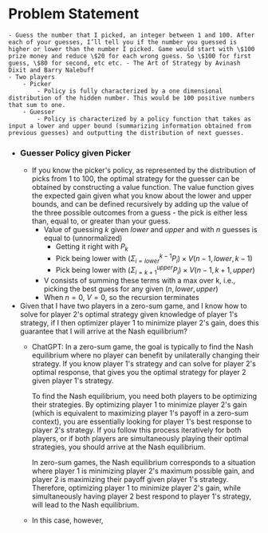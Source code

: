 # Problem Statement
	- Guess the number that I picked, an integer between 1 and 100. After each of your guesses, I’ll tell you if the number you guessed is higher or lower than the number I picked. Game would start with \$100 prize money and reduce \$20 for each wrong guess. So \$100 for first guess, \$80 for second, etc etc. - The Art of Strategy by Avinash Dixit and Barry Nalebuff
	- Two players
		- Picker
			- Policy is fully characterized by a one dimensional distribution of the hidden number. This would be 100 positive numbers that sum to one.
		- Guesser
			- Policy is characterized by a policy function that takes as input a lower and upper bound (summarizing information obtained from previous guesses) and outputting the distribution of next guesses.
- ### Guesser Policy given Picker
	- If you know the picker's policy, as represented by the distribution of picks from 1 to 100, the optimal strategy for the guesser can be obtained by constructing a value function. The value function gives the expected gain given what you know about the lower and upper bounds, and can be defined recursively by adding up the value of the three possible outcomes from a guess - the pick is either less than, equal to, or greater than your guess.
		- Value of guessing $k$ given $lower$ and $upper$ and with $n$ guesses is equal to (unnormalized)
			- Getting it right with $P_k$
			- Pick being lower with $(\Sigma_{i=lower}^{k-1} P_i )\times V(n - 1, lower, k-1)$
			- Pick being lower with $(\Sigma_{i=k+1}^{upper} P_i) \times V(n - 1, k + 1, upper)$
		- V consists of summing these terms with a max over k, i.e., picking the best guess for any given $(n, lower, upper)$
		- When $n = 0$, $V = 0$, so the recursion terminates
- Given that I have two players in a zero-sum game, and I know how to solve for player 2's optimal strategy given knowledge of player 1's strategy, if I then optimizer player 1 to minimize player 2's gain, does this guarantee that I will arrive at the Nash equilibrium?
	- ChatGPT: In a zero-sum game, the goal is typically to find the Nash equilibrium where no player can benefit by unilaterally changing their strategy. If you know player 1's strategy and can solve for player 2's optimal response, that gives you the optimal strategy for player 2 given player 1's strategy. 
	  
	  To find the Nash equilibrium, you need both players to be optimizing their strategies. By optimizing player 1 to minimize player 2's gain (which is equivalent to maximizing player 1's payoff in a zero-sum context), you are essentially looking for player 1's best response to player 2's strategy. If you follow this process iteratively for both players, or if both players are simultaneously playing their optimal strategies, you should arrive at the Nash equilibrium.
	  
	  In zero-sum games, the Nash equilibrium corresponds to a situation where player 1 is minimizing player 2's maximum possible gain, and player 2 is maximizing their payoff given player 1's strategy. Therefore, optimizing player 1 to minimize player 2's gain, while simultaneously having player 2 best respond to player 1's strategy, will lead to the Nash equilibrium.
	- In this case, however,